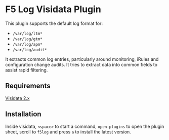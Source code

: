 # F5 Log Visidata Plugin

This plugin supports the default log format for:
  - `/var/log/ltm*`
  - `/var/log/gtm*`
  - `/var/log/apm*`
  - `/var/log/audit*`

It extracts common log entries, particularly around monitoring, iRules and configuration change audits. It tries to extract data into common fields to assist rapid filtering.

## Requirements

[Visidata 2.x](https://www.visidata.org)

## Installation

Inside visidata, `<space>` to start a command, `open-plugins` to open the plugin sheet, scroll to `f5log` and press `a` to install the latest version.
